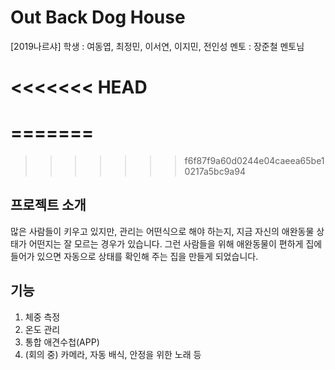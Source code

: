 # Out Back Dog House
[2019나르샤]
학생 : 여동엽, 최정민, 이서연, 이지민, 전인성
멘토 : 장준철 멘토님

<<<<<<< HEAD
==================
=======
================================================================
>>>>>>> f6f87f9a60d0244e04caeea65be10217a5bc9a94

## 프로젝트 소개

많은 사람들이 키우고 있지만, 관리는 어떤식으로 해야 하는지, 지금 자신의 애완동물 상태가 어떤지는 잘 모르는 경우가 있습니다. 그런 사람들을 위해 애완동물이 편하게 집에 들어가 있으면 자동으로 상태를 확인해 주는 집을 만들게 되었습니다.



## 기능

1. 체중 측정
2. 온도 관리
3. 통합 애견수첩(APP)
4. (회의 중) 카메라, 자동 배식, 안정을 위한 노래 등
